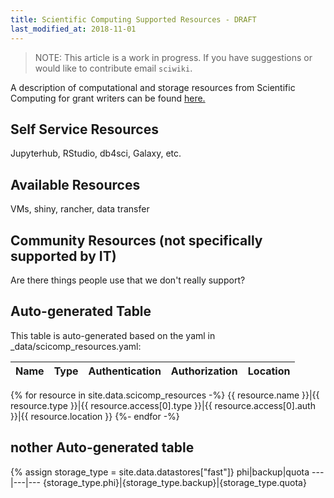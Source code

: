 ```yaml
---
title: Scientific Computing Supported Resources - DRAFT
last_modified_at: 2018-11-01
---
```


>NOTE: This article is a work in progress. If you have suggestions or would like to contribute email `sciwiki`.  

A description of computational and storage resources from Scientific Computing for grant writers can be found [here.](/computing/grants_publications/)

## Self Service Resources
Jupyterhub, RStudio, db4sci, Galaxy, etc.

## Available Resources
VMs, shiny, rancher, data transfer

## Community Resources (not specifically supported by IT)
Are there things people use that we don't really support?



## Auto-generated Table
This table is auto-generated based on the yaml in _data/scicomp_resources.yaml:

Name|Type|Authentication|Authorization|Location
---|---|---|---|---
{% for resource in site.data.scicomp_resources -%}
{{ resource.name }}|{{ resource.type }}|{{ resource.access[0].type }}|{{ resource.access[0].auth }}|{{ resource.location }}
{%- endfor -%}

## nother Auto-generated table


{% assign storage_type = site.data.datastores["fast"]}
phi|backup|quota
---|---|---
{storage_type.phi}|{storage_type.backup}|{storage_type.quota}

